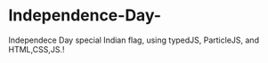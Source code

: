 # Independence-Day-
Independece Day special Indian flag, using typedJS, ParticleJS, and HTML,CSS,JS.!
